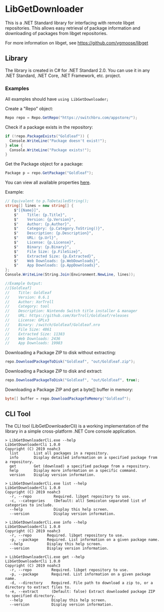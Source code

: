 # LibGetDownloader

This is a .NET Standard library for interfacing with remote libget repositories. This allows easy retrieval of package information and downloading of packages from libget repositories.

For more information on libget, see https://github.com/vgmoose/libget


## Library

The library is created in C# for .NET Standard 2.0. You can use it in any .NET Standard, .NET Core, .NET Framework, etc. project.

### Examples

All examples should have `using LibGetDownloader;`

Create a "Repo" object:

```csharp
Repo repo = Repo.GetRepo("https://switchbru.com/appstore/");
```

Check if a package exists in the repository:

```csharp
if (!repo.PackageExists("Goldleaf")) {
  Console.WriteLine("Package doesn't exist!");
} else {
  Console.WriteLine("Package exists!");
}
```

Get the Package object for a package:

```csharp
Package p = repo.GetPackage("Goldleaf");
```

You can view all available properties [here](https://github.com/noahc3/LibGetDownloader/blob/832ed506ecdf73d08a99979916718b69e5dbf3c9/LibGetDownloader/Package.cs#L10).

Example:

```csharp
// Equivalent to p.ToDetailedString();
string[] lines = new string[] {
    $"[{Name}]",
    $"    Title: {p.Title}",
    $"    Version: {p.Version}",
    $"    Author: {p.Author}",
    $"    Category: {p.Category.ToString()}",
    $"    Description: {p.Description}",
    $"    URL: {p.Url}",
    $"    License: {p.License}",
    $"    Binary: {p.Binary}",
    $"    File Size: {p.FileSize}",
    $"    Extracted Size: {p.Extracted}",
    $"    Web Downloads: {p.WebDownloads}",
    $"    App Downloads: {p.AppDownloads}",
};
Console.WriteLine(String.Join(Environment.NewLine, lines));

//Example Output:
//[Goldleaf]
//    Title: Goldleaf
//    Version: 0.6.1
//    Author: XorTroll
//    Category: tool
//    Description: Nintendo Switch title installer & manager
//    URL: https://github.com/XorTroll/Goldleaf/releases
//    License: GPLv3
//    Binary: /switch/Goldleaf/Goldleaf.nro
//    File Size: 4861
//    Extracted Size: 11383
//    Web Downloads: 2436
//    App Downloads: 19983
```

Downloading a Package ZIP to disk without extracting:

```csharp
repo.DownloadPackageToDisk("Goldleaf", "out/Goldleaf.zip");
```

Downloading a Package ZIP to disk and extract:

```csharp
repo.DownloadPackageToDisk("Goldleaf", "out/Goldleaf", true);
```

Downloading a Package ZIP and get a byte[] buffer in memory:

```csharp
byte[] buffer = repo.DownloadPackageToMemory("Goldleaf");
```

## CLI Tool

The CLI tool (LibGetDownloaderCli) is a working implementation of the library in a simple cross-platform .NET Core console application.

```
> LibGetDownloaderCli.exe --help
LibGetDownloaderCli 1.0.0
Copyright (C) 2019 noahc3
  list       List all packages in a repository.
  info       Display detailed information on a specified package from a repository.
  get        Get (download) a specified package from a repository.
  help       Display more information on a specific command.
  version    Display version information.
```

```
> LibGetDownloaderCli.exe list --help
LibGetDownloaderCli 1.0.0
Copyright (C) 2019 noahc3
  -r, --repo          Required. libget repository to use.
  -c, --categories    (Default: all) Semicolon separated list of categories to include.
  --help              Display this help screen.
  --version           Display version information.
```

```
> LibGetDownloaderCli.exe info --help
LibGetDownloaderCli 1.0.0
Copyright (C) 2019 noahc3
  -r, --repo       Required. libget repository to use.
  -p, --package    Required. List information on a given package name.
  --help           Display this help screen.
  --version        Display version information.
```

```
> LibGetDownloaderCli.exe get --help
LibGetDownloaderCli 1.0.0
Copyright (C) 2019 noahc3
  -r, --repo         Required. libget repository to use.
  -p, --package      Required. List information on a given package name.
  -d, --directory    Required. File path to download a zip to, or a directory to extract files to.
  -e, --extract      (Default: false) Extract downloaded package ZIP to specified directory.
  --help             Display this help screen.
  --version          Display version information.
```




